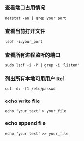 ### 查看端口占用情况
`netstat -an | grep your_port`

### 查看当前打开文件
`lsof -i:your_port`

### 查看所有进程监听的端口
` sudo lsof -i -P | grep -i "listen" `

### 列出所有本地可用用户 [Ref](https://askubuntu.com/questions/410244/a-command-to-list-all-users-and-how-to-add-delete-modify-users)
` cut -d: -f1 /etc/passwd `

### echo write file
` echo 'your_text' > your_file `

### echo append file
` echo 'your text' >> your_file `
